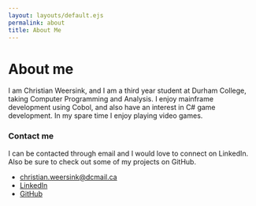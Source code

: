 ```yaml
---
layout: layouts/default.ejs
permalink: about
title: About Me
---
```

# About me
I am Christian Weersink, and I am a third year student at Durham College, taking Computer Programming and Analysis. I enjoy mainframe development using Cobol, and also have an interest in C# game development. In my spare time I enjoy playing video games.

### Contact me
I can be contacted through email and I would love to connect on LinkedIn. Also be sure to check out some of my projects on GitHub.
- christian.weersink@dcmail.ca
- [LinkedIn](https://www.linkedin.com/in/christian-weersink/)
- [GitHub](https://github.com/ChristianWeersink)